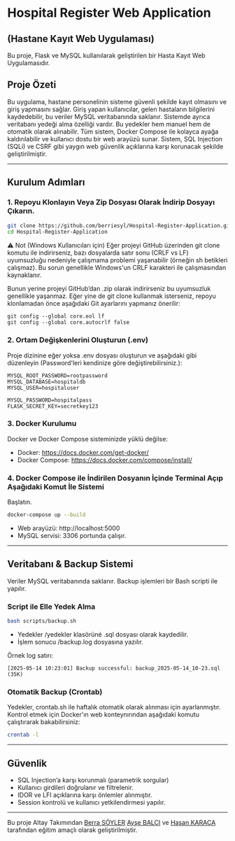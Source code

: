 # Hospital Register Web Application
## (Hastane Kayıt Web Uygulaması)
Bu proje, Flask ve MySQL kullanılarak geliştirilen bir Hasta Kayıt Web Uygulamasıdır.

## Proje Özeti

Bu uygulama, hastane personelinin sisteme güvenli şekilde kayıt olmasını ve giriş yapmasını
sağlar. Giriş yapan kullanıcılar, gelen hastaların bilgilerini kaydedebilir, bu veriler MySQL
veritabanında saklanır. Sistemde ayrıca veritabanı yedeği alma özelliği vardır. Bu yedekler hem
manuel hem de otomatik olarak alınabilir. Tüm sistem, Docker Compose ile kolayca ayağa
kaldırılabilir ve kullanıcı dostu bir web arayüzü sunar. Sistem, SQL Injection (SQLi) ve CSRF gibi
yaygın web güvenlik açıklarına karşı korunacak şekilde geliştirilmiştir.

---

## Kurulum Adımları

### 1. Repoyu Klonlayın Veya Zip Dosyası Olarak İndirip Dosyayı Çıkarın.

```bash
git clone https://github.com/berriesyl/Hospital-Register-Application.git
cd Hospital-Register-Application
```

⚠️ Not (Windows Kullanıcıları için)
Eğer projeyi GitHub üzerinden git clone komutu ile indirirseniz, bazı dosyalarda satır sonu (CRLF vs LF) uyumsuzluğu nedeniyle çalışmama problemi yaşanabilir (örneğin sh betikleri çalışmaz).
Bu sorun genellikle Windows'un CRLF karakteri ile çalışmasından kaynaklanır.

Bunun yerine projeyi GitHub’dan .zip olarak indirirseniz bu uyumsuzluk genellikle yaşanmaz.
Eğer yine de git clone kullanmak isterseniz, repoyu klonlamadan önce aşağıdaki Git ayarlarını yapmanız önerilir:

```
git config --global core.eol lf
git config --global core.autocrlf false
```

### 2. Ortam Değişkenlerini Oluşturun (.env)

Proje dizinine eğer yoksa .env dosyası oluşturun ve aşağıdaki gibi düzenleyin (Password'leri
kendinize göre değiştirebilirsiniz.):

```env
MYSQL_ROOT_PASSWORD=rootpassword
MYSQL_DATABASE=hospitaldb
MYSQL_USER=hospitaluser

MYSQL_PASSWORD=hospitalpass
FLASK_SECRET_KEY=secretkey123
```

### 3. Docker Kurulumu

Docker ve Docker Compose sisteminizde yüklü değilse:

- Docker: https://docs.docker.com/get-docker/
- Docker Compose: https://docs.docker.com/compose/install/

### 4. Docker Compose ile İndirilen Dosyanın İçinde Terminal Açıp Aşağıdaki Komut İle Sistemi
Başlatın.

```bash
docker-compose up --build
```

- Web arayüzü: http://localhost:5000
- MySQL servisi: 3306 portunda çalışır.

---

## Veritabanı & Backup Sistemi

Veriler MySQL veritabanında saklanır. Backup işlemleri bir Bash scripti ile yapılır.

### Script ile Elle Yedek Alma

```bash
bash scripts/backup.sh

```

- Yedekler /yedekler klasörüné .sql dosyası olarak kaydedilir.
- İşlem sonucu /backup.log dosyasına yazılır.

Örnek log satırı:

```
[2025-05-14 10:23:01] Backup successful: backup_2025-05-14_10-23.sql (35K)
```

### Otomatik Backup (Crontab)

Yedekler, crontab.sh ile haftalık otomatik olarak alınması için ayarlanmıştır.
Kontrol etmek için Docker'ın web konteynırından aşağıdaki komutu çalıştırarak bakabilirsiniz:

```bash
crontab -l
```

---

## Güvenlik

- SQL Injection’a karşı korunmalı (parametrik sorgular)
- Kullanıcı girdileri doğrulanır ve filtrelenir.
- IDOR ve LFI açıklarına karşı önlemler alınmıştır.
- Session kontrolü ve kullanıcı yetkilendirmesi yapılır.

---

Bu proje Altay Takımından [Berra SÖYLER](https://github.com/berriesyl) [Ayşe BALCI](https://github.com/st4ys3) ve [Hasan KARACA](https://github.com/HasanKrc0)  tarafından eğitim amaçlı olarak geliştirilmiştir.
